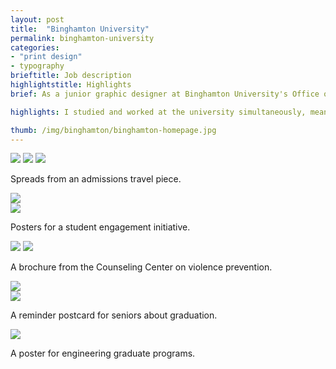 ```yaml
---
layout: post
title:  "Binghamton University"
permalink: binghamton-university
categories:
- "print design"
- typography
brieftitle: Job description
highlightstitle: Highlights
brief: As a junior graphic designer at Binghamton University's Office of Marketing and Communication, I designed for all kinds of print collateral including travel books, brochures, posters, postcards, business cards, and newsletters. Each project gave me a new opportunity to tell the story of life at Binghamton.

highlights: I studied and worked at the university simultaneously, meaning I had to design for myself as the target audience. Usually this made for an interesting challenge, although it ended up being more nerve-wracking as graduation loomed. As a bonus, I often got to include photos of my friends in my work &hellip; sometimes to their dismay.

thumb: /img/binghamton/binghamton-homepage.jpg
---
```


<div class="margin-bottom">
  <div class="border margin-bottom">
    <img class="margin-image" src="/img/binghamton/Curious1.jpg">
    <img class="margin-image" src="/img/binghamton/Curious2.jpg">
    <img src="/img/binghamton/Curious3.jpg">
  </div>
  <p class="caption">Spreads from an admissions travel piece.</p>
</div>

<div class="margin-bottom">
  <div class="flexbox border">
    <div class="half-img">
      <img class="margin-image-mobile" src="/img/binghamton/poster1.png">
    </div>
    <div class="half-img">
      <img src="/img/binghamton/poster2.png">
    </div>
  </div>
  <p class="caption">Posters for a student engagement initiative.</p>
</div>

<div class="margin-bottom">
  <div class="border">
    <img class="margin-image" src="/img/binghamton/brochure1.png">
    <img src="/img/binghamton/brochure2.png">
  </div>
  <p class="caption">A brochure from the Counseling Center on violence prevention.</p>
</div>

<div class="margin-bottom">
  <div class="flexbox border">
    <div class="half-img">
      <img class="margin-image-mobile" src="/img/binghamton/postcard1.png">
    </div>
    <div class="half-img">
      <img src="/img/binghamton/postcard2.png">
    </div>
  </div>
  <p class="caption">A reminder postcard for seniors about graduation.</p>
</div>

<div class="flush--bottom">
  <div class="border-flush">
    <img src="/img/binghamton/poster3.png">
  </div>
  <p class="caption flush--bottom">A poster for engineering graduate programs.</p>
</div>
